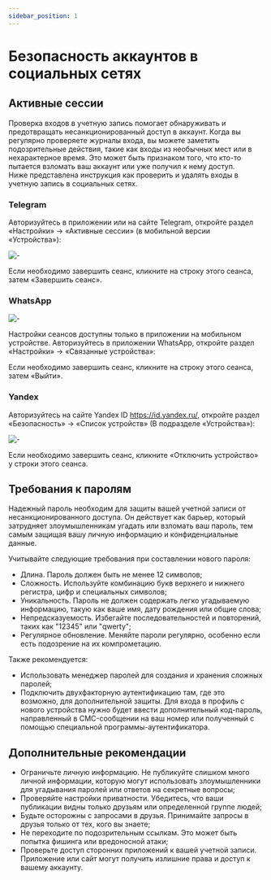 ```yaml
---
sidebar_position: 1
---
```


# Безопасность аккаунтов в социальных сетях

## Активные сессии

Проверка входов в учетную запись помогает обнаруживать и предотвращать несанкционированный доступ в аккаунт. Когда вы регулярно проверяете журналы входа, вы можете заметить подозрительные действия, такие как входы из необычных мест или в нехарактерное время. Это может быть признаком того, что кто-то пытается взломать ваш аккаунт или уже получил к нему доступ.  
Ниже представлена инструкция как проверить и удалять входы в учетную запись в социальных сетях.

### Telegram

Авторизуйтесь в приложении или на сайте Telegram, откройте раздел «Настройки» → «Активные сессии» (в мобильной версии «Устройства»):

![-](https://i.postimg.cc/0NpBsywL/telegram.png)

Если необходимо завершить сеанс, кликните на строку этого сеанса, затем «Завершить сеанс».

### WhatsApp

![-](https://i.postimg.cc/MTLR3yGx/whatsapp.jpg)

Настройки сеансов доступны только в приложении на мобильном устройстве.
Авторизуйтесь в приложении WhatsApp, откройте раздел «Настройки» → «Связанные устройства»:

Если необходимо завершить сеанс, кликните на строку этого сеанса, затем «Выйти».

### Yandex

Авторизуйтесь на сайте Yandex ID https://id.yandex.ru/, откройте раздел «Безопасность» → «Список устройств» (В подразделе «Устройства»):

![-](https://i.postimg.cc/brKxrQXL/yandex.png)

Если необходимо завершить сеанс, кликните «Отключить устройство» у строки этого сеанса.

## Требования к паролям

Надежный пароль необходим для защиты вашей учетной записи от несанкционированного доступа. Он действует как барьер, который затрудняет злоумышленникам угадать или взломать ваш пароль, тем самым защищая вашу личную информацию и конфиденциальные данные.

Учитывайте следующие требования при составлении нового пароля:
- Длина. Пароль должен быть не менее 12 символов;
- Сложность. Используйте комбинацию букв верхнего и нижнего регистра, цифр и специальных символов;
- Уникальность. Пароль не должен содержать легко угадываемую информацию, такую как ваше имя, дату рождения или общие слова;
- Непредсказуемость. Избегайте последовательностей и повторений, таких как "12345" или "qwerty";
- Регулярное обновление. Меняйте пароли регулярно, особенно если есть подозрение на их компрометацию.
  
Также рекомендуется:
- Использовать менеджер паролей для создания и хранения сложных паролей;
- Подключить двухфакторную аутентификацию там, где это возможно, для дополнительной защиты. Для входа в профиль с нового устройства нужно будет ввести дополнительный код-пароль, направленный в CMC-сообщении на ваш номер или полученный с помощью специальной программы-аутентификатора.

## Дополнительные рекомендации

- Ограничьте личную информацию. Не публикуйте слишком много личной информации, которую могут использовать злоумышленники для угадывания паролей или ответов на секретные вопросы;
- Проверяйте настройки приватности. Убедитесь, что ваши публикации видны только друзьям или определенной группе людей;
- Будьте осторожны с запросами в друзья. Принимайте запросы в друзья только от тех, кого вы знаете;
- Не переходите по подозрительным ссылкам. Это может быть попытка фишинга или вредоносной атаки;
- Проверьте доступ сторонних приложений к вашей учетной записи. Приложение или сайт могут получить излишние права и доступ к вашему аккаунту.
